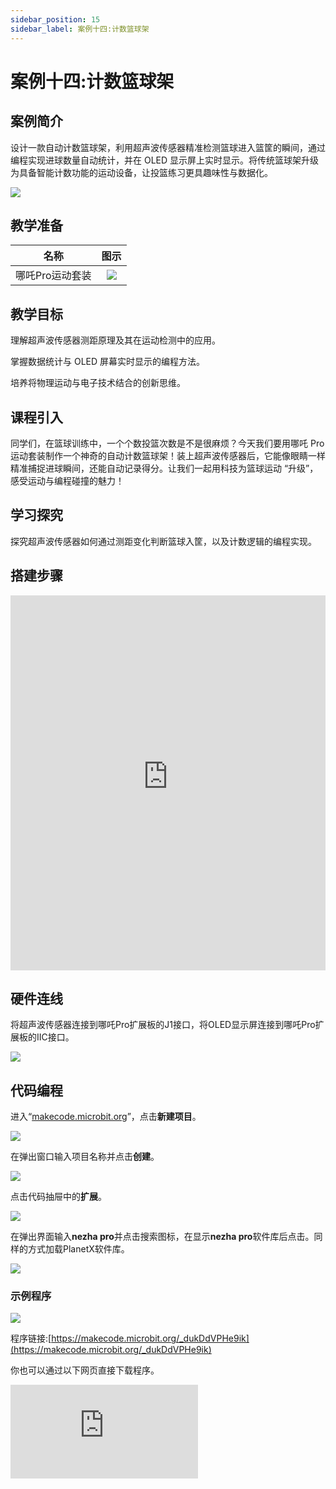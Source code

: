 ```yaml
---
sidebar_position: 15
sidebar_label: 案例十四:计数篮球架
---
```


# 案例十四:计数篮球架

## 案例简介

设计一款自动计数篮球架，利用超声波传感器精准检测篮球进入篮筐的瞬间，通过编程实现进球数量自动统计，并在 OLED 显示屏上实时显示。将传统篮球架升级为具备智能计数功能的运动设备，让投篮练习更具趣味性与数据化。

![](https://wiki-media-ef.oss-cn-hongkong.aliyuncs.com/docs/microbit/building-blocks/nezha-pro-sports-kit/images/nezha-pro-sports-kit-case-14-01.png)

## 教学准备

|     名称     |            图示            |
| :----------: | :--------------------------: |
|   哪吒Pro运动套装   |   ![](https://wiki-media-ef.oss-cn-hongkong.aliyuncs.com/docs/microbit/building-blocks/nezha-pro-sports-kit/images/nezha-pro-sports-kit-01.png)  |

## 教学目标

理解超声波传感器测距原理及其在运动检测中的应用。​

掌握数据统计与 OLED 屏幕实时显示的编程方法。​

培养将物理运动与电子技术结合的创新思维。

## 课程引入

同学们，在篮球训练中，一个个数投篮次数是不是很麻烦？今天我们要用哪吒 Pro 运动套装制作一个神奇的自动计数篮球架！装上超声波传感器后，它能像眼睛一样精准捕捉进球瞬间，还能自动记录得分。让我们一起用科技为篮球运动 “升级”，感受运动与编程碰撞的魅力！

## 学习探究

探究超声波传感器如何通过测距变化判断篮球入筐，以及计数逻辑的编程实现。

## 搭建步骤

<embed src="https://wiki-media-ef.oss-cn-hongkong.aliyuncs.com/docs/microbit/building-blocks/nezha-pro-sports-kit/files/%E8%AE%A1%E6%95%B0%E7%AF%AE%E7%90%83%E6%9E%B6.pdf" type="application/pdf" width="100%" height="600px" />

## 硬件连线

将超声波传感器连接到哪吒Pro扩展板的J1接口，将OLED显示屏连接到哪吒Pro扩展板的IIC接口。

![](https://wiki-media-ef.oss-cn-hongkong.aliyuncs.com/docs/microbit/building-blocks/nezha-pro-sports-kit/images/nezha-pro-sports-kit-case-13-03.png)

## 代码编程

进入“[makecode.microbit.org](https://makecode.microbit.org)”，点击**新建项目**。

![](https://wiki-media-ef.oss-cn-hongkong.aliyuncs.com/docs/microbit/building-blocks/microbit-space-science-kit/images/microbit-space-science-kit-case01-07.png)

在弹出窗口输入项目名称并点击**创建**。

![](https://wiki-media-ef.oss-cn-hongkong.aliyuncs.com/docs/microbit/building-blocks/microbit-space-science-kit/images/microbit-space-science-kit-case01-11.png)

点击代码抽屉中的**扩展**。

![](https://wiki-media-ef.oss-cn-hongkong.aliyuncs.com/docs/microbit/building-blocks/microbit-space-science-kit/images/microbit-space-science-kit-case01-09.png)

在弹出界面输入**nezha pro**并点击搜索图标，在显示**nezha pro**软件库后点击。同样的方式加载PlanetX软件库。

![](https://wiki-media-ef.oss-cn-hongkong.aliyuncs.com/docs/microbit/building-blocks/microbit-space-science-kit/images/microbit-space-science-kit-case01-10.png)



### 示例程序


![](https://wiki-media-ef.oss-cn-hongkong.aliyuncs.com/docs/microbit/building-blocks/nezha-pro-sports-kit/images/nezha-pro-sports-kit-case-14-04.png)

程序链接:[https://makecode.microbit.org/_dukDdVPHe9ik](https://makecode.microbit.org/_dukDdVPHe9ik)

你也可以通过以下网页直接下载程序。

<div
    style={{
        position: 'relative',
        paddingBottom: '60%',
        overflow: 'hidden',
    }}
>
    <iframe
        src="https://makecode.microbit.org/_dukDdVPHe9ik"
        frameborder="0"
        sandbox="allow-popups allow-forms allow-scripts allow-same-origin"
        style={{
            position: 'absolute',
            width: '100%',
            height: '100%',
        }}
    />
</div>

## 下载程序

使用 USB 线连接 PC 和 micro:bit V2。

![](https://wiki-media-ef.oss-cn-hongkong.aliyuncs.com/docs/microbit/building-blocks/microbit-space-science-kit/images/microbit-space-science-kit-manual03.gif)

连接成功后，电脑上会识别出一个名为 MICROBIT 的盘符。

![](https://wiki-media-ef.oss-cn-hongkong.aliyuncs.com/docs/microbit/building-blocks/microbit-space-science-kit/images/microbit-space-science-kit-manual06.png)

点击左下角的![](https://wiki-media-ef.oss-cn-hongkong.aliyuncs.com/docs/microbit/building-blocks/microbit-space-science-kit/images/microbit-space-science-kit-manual07.png)，选择**Connect Device**。

![](https://wiki-media-ef.oss-cn-hongkong.aliyuncs.com/docs/microbit/building-blocks/microbit-space-science-kit/images/microbit-space-science-kit-manual11.png)

点击![](https://wiki-media-ef.oss-cn-hongkong.aliyuncs.com/docs/microbit/building-blocks/microbit-space-science-kit/images/microbit-space-science-kit-manual08.png)。

![](https://wiki-media-ef.oss-cn-hongkong.aliyuncs.com/docs/microbit/building-blocks/microbit-space-science-kit/images/microbit-space-science-kit-manual12.png)

点击![](https://wiki-media-ef.oss-cn-hongkong.aliyuncs.com/docs/microbit/building-blocks/microbit-space-science-kit/images/microbit-space-science-kit-manual09.png)。

![](https://wiki-media-ef.oss-cn-hongkong.aliyuncs.com/docs/microbit/building-blocks/microbit-space-science-kit/images/microbit-space-science-kit-manual13.png)

在弹出窗口选择 **BBC micro:bit CMSIS-DAP**，然后选择**连接**，至此，我们的 micro:bit 就已经连接成功。

![](https://wiki-media-ef.oss-cn-hongkong.aliyuncs.com/docs/microbit/building-blocks/microbit-space-science-kit/images/microbit-space-science-kit-manual14.png)

点击**下载程序**

![](https://wiki-media-ef.oss-cn-hongkong.aliyuncs.com/docs/microbit/building-blocks/microbit-space-science-kit/images/microbit-space-science-kit-manual10.png)

## 案例演示

当篮球穿过超声波传感器检测区域时，传感器测距数据发生变化，触发计数程序，OLED 屏幕上的得分随即加 1，实时显示当前进球数量。

![](https://wiki-media-ef.oss-cn-hongkong.aliyuncs.com/docs/microbit/building-blocks/microbit-space-science-kit/images/microbit.gif)

## 总结分享



## 扩展知识


**超声波传感器工作原理​**

超声波传感器通过发射高频声波，并接收反射回来的声波计算距离。其核心公式为：距离 = 声速 × 时间 ÷2。在篮球架应用中，当篮球进入检测范围，反射声波时间缩短，通过设定阈值判断是否进球。​

**运动检测技术拓展​**

除超声波检测外，运动检测还可采用红外对管、压力传感器、图像识别等技术：​

- 红外对管：通过红外光线被遮挡判断物体经过​
- 压力传感器：检测物体接触产生的压力变化​
- 图像识别：利用摄像头与 AI 算法识别运动轨迹​

**体育数据化应用​**

自动计数篮球架是体育数据化的缩影。现代体育训练与赛事中，可穿戴设备、运动捕捉系统、智能裁判技术等广泛应用，通过数据采集与分析，帮助运动员提升训练效率、优化战术策略，推动体育科技融合发展。​
